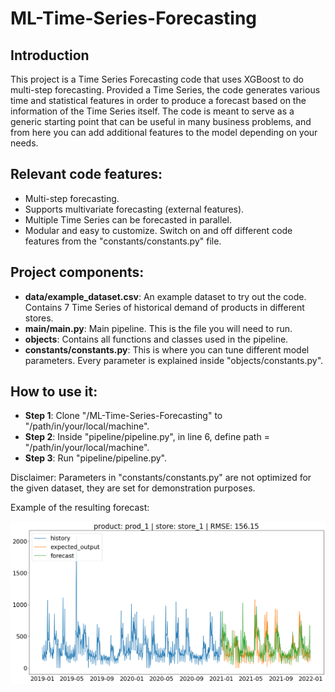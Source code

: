 # ML-Time-Series-Forecasting

## Introduction

This project is a Time Series Forecasting code that uses XGBoost to do multi-step forecasting. Provided a Time Series, the code generates various time and statistical features in order to produce a forecast based on the information of the Time Series itself. The code is meant to serve as a generic starting point that can be useful in many business problems, and from here you can add additional features to the model depending on your needs.

## Relevant code features:
* Multi-step forecasting.
* Supports multivariate forecasting (external features).
* Multiple Time Series can be forecasted in parallel.
* Modular and easy to customize. Switch on and off different code features from the "constants/constants.py" file.

## Project components:
* <b>data/example_dataset.csv</b>: An example dataset to try out the code. Contains 7 Time Series of historical demand of products in different stores.
* <b>main/main.py</b>: Main pipeline. This is the file you will need to run.
* <b>objects</b>: Contains all functions and classes used in the pipeline.
* <b>constants/constants.py</b>: This is where you can tune different model parameters. Every parameter is explained inside "objects/constants.py".

## How to use it:
* <b>Step 1</b>: Clone "/ML-Time-Series-Forecasting" to "/path/in/your/local/machine".
* <b>Step 2</b>: Inside "pipeline/pipeline.py", in line 6, define path = "/path/in/your/local/machine".
* <b>Step 3</b>: Run "pipeline/pipeline.py".

Disclaimer: Parameters in "constants/constants.py" are not optimized for the given dataset, they are set for demonstration purposes.

Example of the resulting forecast:

![alt_file](https://github.com/ygbuil/ML-Time-Series-Forecasting/blob/master/images/forecast_result_example.png)
